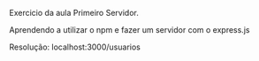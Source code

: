 Exercicio da aula Primeiro Servidor.

Aprendendo a utilizar o npm e fazer um servidor com o express.js

Resolução: localhost:3000/usuarios
